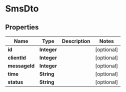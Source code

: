 

# SmsDto


## Properties

| Name | Type | Description | Notes |
|------------ | ------------- | ------------- | -------------|
|**id** | **Integer** |  |  [optional] |
|**clientId** | **Integer** |  |  [optional] |
|**messageId** | **Integer** |  |  [optional] |
|**time** | **String** |  |  [optional] |
|**status** | **String** |  |  [optional] |



